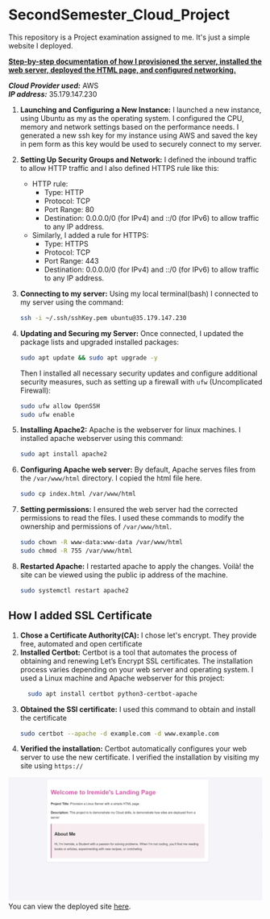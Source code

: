 # SecondSemester_Cloud_Project
This repository is a Project examination assigned to me. It's just a simple website I deployed.

**<u>Step-by-step documentation of how I provisioned the server, installed the web server, deployed the HTML page, and configured networking.</u>**

***Cloud Provider used:*** AWS <br>
***IP address:*** 35.179.147.230
1. **Launching and Configuring a New Instance:** I launched a new instance, using Ubuntu as my as the operating system. I configured the CPU, memory and network settings based on the performance needs. I generated a new ssh key for my instance using AWS and saved the key in pem form as this key would be used to securely connect to my server.
2. **Setting Up Security Groups and Network:** I defined the inbound traffic to allow HTTP traffic and I also defined HTTPS rule like this:
   *   HTTP rule:
         - Type: HTTP
         - Protocol: TCP
         - Port Range: 80
         - Destination: 0.0.0.0/0 (for IPv4) and ::/0 (for IPv6) to allow traffic to any IP address.
   * Similarly, I added a rule for HTTPS:
       - Type: HTTPS
       - Protocol: TCP
       - Port Range: 443
       - Destination: 0.0.0.0/0 (for IPv4) and ::/0 (for IPv6) to allow traffic to any IP address.

3. **Connecting to my server:** Using my local terminal(bash) I connected to my server using the command:
    ```bash
    ssh -i ~/.ssh/sshKey.pem ubuntu@35.179.147.230
    ```
4. **Updating and Securing my Server:** Once connected, I updated the package lists and upgraded installed packages:
    ```bash
    sudo apt update && sudo apt upgrade -y
    ```
    Then I installed all necessary security updates and configure additional security measures, such as setting up a firewall with `ufw` (Uncomplicated Firewall):
    ```bash
    sudo ufw allow OpenSSH
    sudo ufw enable
    ```
5. **Installing Apache2:** Apache is the webserver for linux machines. I installed apache webserver using this command:
   ```bash
   sudo apt install apache2
   ``` 
6. **Configuring Apache web server:** By default, Apache serves files from the `/var/www/html` directory. I    copied the html file here.
   ```bash
   sudo cp index.html /var/www/html
   ```
7. **Setting permissions:** I ensured the web server had the corrected permissions to read the files. I used these commands to modify the ownership and permissions of `/var/www/html`.
   ```bash
   sudo chown -R www-data:www-data /var/www/html
   sudo chmod -R 755 /var/www/html
   ```
8. **Restarted Apache:** I restarted apache to apply the changes. Voilà! the site can be viewed using the public ip address of the machine.
   ```bash
   sudo systemctl restart apache2
   ```

## How I added SSL Certificate
   1. **Chose a Certificate Authority(CA):** I chose let's encrypt. They provide free, automated and open certificate
   2. **Installed Certbot:** Certbot is a tool that automates the process of obtaining and renewing Let’s Encrypt SSL certificates. The installation process varies depending on your web server and operating system. I used a Linux machine and Apache webserver for this project:
      ```bash
        sudo apt install certbot python3-certbot-apache
      ```
   3. **Obtained the SSl certificate:** I used this command to obtain and install the certificate
      ```bash
      sudo certbot --apache -d example.com -d www.example.com
      ```
   4. **Verified the installation:** Certbot automatically configures your web server to use the new certificate. I verified the installation by visiting my site using `https://`

![Screenshot of the site](./image.png)
You can view the deployed site [here](www.iremide.mooo.com).
